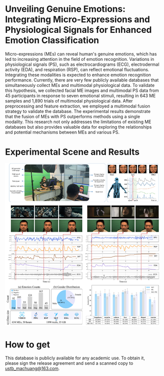 # Unveiling Genuine Emotions: Integrating Micro-Expressions and Physiological Signals for Enhanced Emotion Classification

Micro-expressions (MEs) can reveal human's genuine emotions, which has led to increasing attention in the field of emotion recognition. Variations in physiological signals (PS), such as electrocardiograms (ECG), electrodermal activity (EDA), and respiration (RSP), can reflect emotional fluctuations. Integrating these modalities is expected to enhance emotion recognition performance. Currently, there are very few publicly available databases that simultaneously collect MEs and multimodal physiological data. To validate this hypothesis, we collected facial ME images and multimodal PS data from 45 participants in response to seven emotional stimuli, resulting in 643 ME samples and 1,890 trials of multimodal physiological data. After preprocessing and feature extraction, we employed a multimodal fusion strategy to validate the database. The experimental results demonstrate that the fusion of MEs with PS outperforms methods using a single modality. This research not only addresses the limitations of existing ME databases but also provides valuable data for exploring the relationships and potential mechanisms between MEs and various PS.

# Experimental Scene and Results

![image](pic.png)

# How to get

This database is publicly available for any academic use. To obtain it, please sign the release agreement and send a scanned copy to ustb_machuang@163.com.
